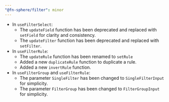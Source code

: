 ```yaml
---
"@fn-sphere/filter": minor
---
```


- In `useFilterSelect`:
  - The `updateField` function has been deprecated and replaced with `setField` for clarity and consistency.
  - The `updateFilter` function has been deprecated and replaced with `setFilter`.
- In `useFilterRule`:
  - The `updateRule` function has been renamed to `setRule`
  - Added a new `duplicateRule` function to duplicate a rule.
  - Added a new `invertRule` function.
- In `useFilterGroup` and `useFilterRule`:
  - The parameter `SingleFilter` has been changed to `SingleFilterInput` for simplicity.
  - The parameter `FilterGroup` has been changed to `FilterGroupInput` for simplicity.
